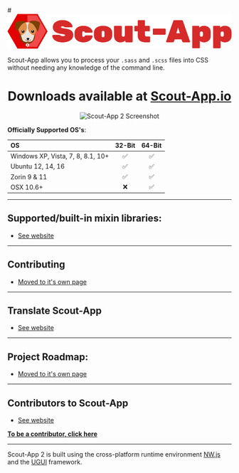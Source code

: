#![Scout-App 2 Logo](scout-files/_img/wordmark.png "Scout-App 2 Logo")

Scout-App allows you to process your `.sass` and `.scss` files into CSS without needing any knowledge of the command line.

<h1 align="center">Downloads available at <a href="http://scout-app.io"><b>Scout-App.io</b></a></h1>

<p align="center"><img src="http://scout-app.io/_img/screenshots/win/02.png" alt="Scout-App 2 Screenshot"></p>

**Officially Supported OS's**:

OS                                | 32-Bit             | 64-Bit
:--                               | :--:               | :--:
Windows XP, Vista, 7, 8, 8.1, 10+ | :white_check_mark: | :white_check_mark:
Ubuntu 12, 14, 16                 | :white_check_mark: | :white_check_mark:
Zorin 9 & 11                      | :white_check_mark: | :white_check_mark:
OSX 10.6+                         | :x:                | :white_check_mark:

* * *

## Supported/built-in mixin libraries:

* [See website](http://scout-app.io/index.html#mixins)

* * *

## Contributing

* [Moved to it's own page](documentation/contributing.md)

* * *

## Translate Scout-App

* [See website](http://scout-app.io/index.html#cultures)

* * *

## Project Roadmap:

* [Moved to it's own page](documentation/project-management.md)

* * *

## Contributors to Scout-App

* [See website](http://scout-app.io/index.html#contributors)

**[To be a contributor, click here](documentation/contributing.md)**

* * *

Scout-App 2 is built using the cross-platform runtime environment [NW.js](http://nwjs.io) and the [UGUI](http://ugui.io) framework.
